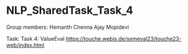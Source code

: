 # NLP_SharedTask_Task_4

Group members:
Hemanth Chenna
Ajay Mopidevi

Task:
Task 4: ValueEval
https://touche.webis.de/semeval23/touche23-web/index.html
